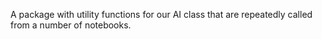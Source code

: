 A package with utility functions for our AI class that are repeatedly called from a number of notebooks.
